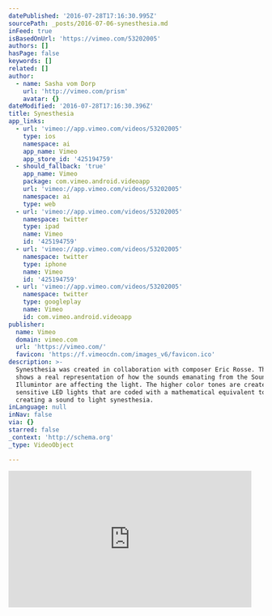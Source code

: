 ```yaml
---
datePublished: '2016-07-28T17:16:30.995Z'
sourcePath: _posts/2016-07-06-synesthesia.md
inFeed: true
isBasedOnUrl: 'https://vimeo.com/53202005'
authors: []
hasPage: false
keywords: []
related: []
author:
  - name: Sasha vom Dorp
    url: 'http://vimeo.com/prism'
    avatar: {}
dateModified: '2016-07-28T17:16:30.396Z'
title: Synesthesia
app_links:
  - url: 'vimeo://app.vimeo.com/videos/53202005'
    type: ios
    namespace: ai
    app_name: Vimeo
    app_store_id: '425194759'
  - should_fallback: 'true'
    app_name: Vimeo
    package: com.vimeo.android.videoapp
    url: 'vimeo://app.vimeo.com/videos/53202005'
    namespace: ai
    type: web
  - url: 'vimeo://app.vimeo.com/videos/53202005'
    namespace: twitter
    type: ipad
    name: Vimeo
    id: '425194759'
  - url: 'vimeo://app.vimeo.com/videos/53202005'
    namespace: twitter
    type: iphone
    name: Vimeo
    id: '425194759'
  - url: 'vimeo://app.vimeo.com/videos/53202005'
    namespace: twitter
    type: googleplay
    name: Vimeo
    id: com.vimeo.android.videoapp
publisher:
  name: Vimeo
  domain: vimeo.com
  url: 'https://vimeo.com/'
  favicon: 'https://f.vimeocdn.com/images_v6/favicon.ico'
description: >-
  Synesthesia was created in collaboration with composer Eric Rosse. The video
  shows a real representation of how the sounds emanating from the Sound
  Illumintor are affecting the light. The higher color tones are created by tone
  sensitive LED lights that are coded with a mathematical equivalent to sound,
  creating a sound to light synesthesia.
inLanguage: null
inNav: false
via: {}
starred: false
_context: 'http://schema.org'
_type: VideoObject

---
```

<iframe src="https://cdn.embedly.com/widgets/media.html?src=https%3A%2F%2Fplayer.vimeo.com%2Fvideo%2F53202005&amp;url=https%3A%2F%2Fvimeo.com%2F53202005&amp;image=http%3A%2F%2Fi.vimeocdn.com%2Fvideo%2F368154957_295x166.jpg&amp;key=b7d04c9b404c499eba89ee7072e1c4f7&amp;type=text%2Fhtml&amp;schema=vimeo" width="480" height="270" scrolling="no" frameborder="0" allowfullscreen="" style=""></iframe>